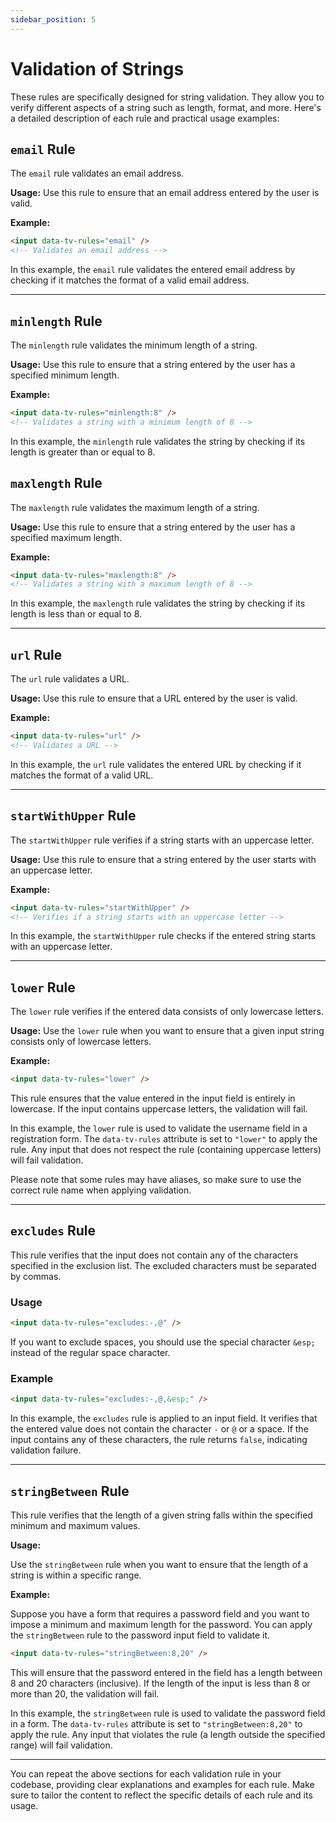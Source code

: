 ```yaml
---
sidebar_position: 5
---
```

# Validation of Strings

These rules are specifically designed for string validation. They allow you to verify different aspects of a string such as length, format, and more. Here's a detailed description of each rule and practical usage examples:

## `email` Rule

The `email` rule validates an email address.

**Usage:** Use this rule to ensure that an email address entered by the user is valid.

**Example:**
```html
<input data-tv-rules="email" />
<!-- Validates an email address -->
```

In this example, the `email` rule validates the entered email address by checking if it matches the format of a valid email address.

---

## `minlength` Rule

The `minlength` rule validates the minimum length of a string.

**Usage:** Use this rule to ensure that a string entered by the user has a specified minimum length.

**Example:**
```html
<input data-tv-rules="minlength:8" />
<!-- Validates a string with a minimum length of 8 -->
```

In this example, the `minlength` rule validates the string by checking if its length is greater than or equal to 8.
 

## `maxlength` Rule

The `maxlength` rule validates the maximum length of a string.

**Usage:** Use this rule to ensure that a string entered by the user has a specified maximum length.

**Example:**
```html
<input data-tv-rules="maxlength:8" />
<!-- Validates a string with a maximum length of 8 -->
```

In this example, the `maxlength` rule validates the string by checking if its length is less than or equal to 8.

---

## `url` Rule

The `url` rule validates a URL.

**Usage:** Use this rule to ensure that a URL entered by the user is valid.

**Example:**
```html
<input data-tv-rules="url" />
<!-- Validates a URL -->
```

In this example, the `url` rule validates the entered URL by checking if it matches the format of a valid URL.

---

## `startWithUpper` Rule

The `startWithUpper` rule verifies if a string starts with an uppercase letter.

**Usage:** Use this rule to ensure that a string entered by the user starts with an uppercase letter.

**Example:**
```html
<input data-tv-rules="startWithUpper" />
<!-- Verifies if a string starts with an uppercase letter -->
```

In this example, the `startWithUpper` rule checks if the entered string starts with an uppercase letter.

---

## `lower` Rule

The `lower` rule verifies if the entered data consists of only lowercase letters.

**Usage:** Use the `lower` rule when you want to ensure that a given input string consists only of lowercase letters.

**Example:**
```html
<input data-tv-rules="lower" />
```

This rule ensures that the value entered in the input field is entirely in lowercase. If the input contains uppercase letters, the validation will fail.

In this example, the `lower` rule is used to validate the username field in a registration form. The `data-tv-rules` attribute is set to `"lower"` to apply the rule. Any input that does not respect the rule (containing uppercase letters) will fail validation.

Please note that some rules may have aliases, so make sure to use the correct rule name when applying validation.

---

## `excludes` Rule

This rule verifies that the input does not contain any of the characters specified in the exclusion list. The excluded characters must be separated by commas.

### Usage

```html
<input data-tv-rules="excludes:-,@" />
```
If you want to exclude spaces, you should use the special character `&esp;` instead of the regular space character.

### Example

```html
<input data-tv-rules="excludes:-,@,&esp;" />
```

In this example, the `excludes` rule is applied to an input field. It verifies that the entered value does not contain the character `-` or `@` or a space. If the input contains any of these characters, the rule returns `false`, indicating validation failure.

---

## `stringBetween` Rule

This rule verifies that the length of a given string falls within the specified minimum and maximum values.

**Usage:**

Use the `stringBetween` rule when you want to ensure that the length of a string is within a specific range.

**Example:**

Suppose you have a form that requires a password field and you want to impose a minimum and maximum length for the password. You can apply the `stringBetween` rule to the password input field to validate it.

```html
<input data-tv-rules="stringBetween:8,20" />
```

This will ensure that the password entered in the field has a length between 8 and 20 characters (inclusive). If the length of the input is less than 8 or more than 20, the validation will fail.

In this example, the `stringBetween` rule is used to validate the password field in a form. The `data-tv-rules` attribute is set to `"stringBetween:8,20"` to apply the rule. Any input that violates the rule (a length outside the specified range) will fail validation.

--- 

You can repeat the above sections for each validation rule in your codebase, providing clear explanations and examples for each rule. Make sure to tailor the content to reflect the specific details of each rule and its usage.